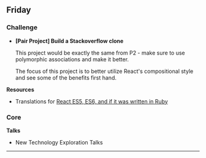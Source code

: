 ## Friday
### Challenge

- **[Pair Project] Build a Stackoverflow clone**

  This project would be exactly the same from P2 - make sure to use polymorphic associations and make it better.

  The focus of this project is to better utilize React's compositional style and see some of the benefits first hand.
  
  
**Resources**

- Translations for [React ES5, ES6, and if it was written in Ruby](http://panw.weebly.com/programming/translation-for-react-es5-es6-and-if-react-was-in-ruby)

### Core

**Talks**

- New Technology Exploration Talks

---
